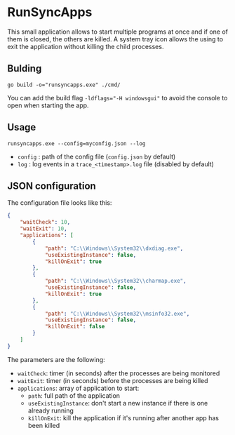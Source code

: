 # RunSyncApps

This small application allows to start multiple programs at once and if one of them is closed, the others are killed. A system tray icon allows the using to exit the application without killing the child processes.

## Bulding

```shell
go build -o="runsyncapps.exe" ./cmd/
```

You can add the build flag `-ldflags="-H windowsgui"` to avoid the console to open when starting the app.

## Usage

```shell
runsyncapps.exe --config=myconfig.json --log
```

- `config` : path of the config file (`config.json` by default)
- `log` : log events in a `trace_<timestamp>.log` file (disabled by default)

## JSON configuration

The configuration file looks like this:

```json
{
    "waitCheck": 10,
    "waitExit": 10,
    "applications": [
        {
            "path": "C:\\Windows\\System32\\dxdiag.exe",
            "useExistingInstance": false,
            "killOnExit": true
        },
        {
            "path": "C:\\Windows\\System32\\charmap.exe",
            "useExistingInstance": false,
            "killOnExit": true
        },
        {
            "path": "C:\\Windows\\System32\\msinfo32.exe",
            "useExistingInstance": false,
            "killOnExit": false
        }
    ]
}
```

The parameters are the following:

- `waitCheck`: timer (in seconds) after the processes are being monitored
- `waitExit`: timer (in seconds) before the processes are being killed
- `applications`: array of application to start:
  - `path`: full path of the application
  - `useExistingInstance`: don't start a new instance if there is one already running
  - `killOnExit`: kill the application if it's running after another app has been killed
